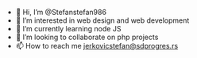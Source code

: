 - 👋 Hi, I’m @Stefanstefan986
- 👀 I’m interested in web design and web development 
- 🌱 I’m currently learning node JS
- 💞️ I’m looking to collaborate on php projects
- 📫 How to reach me jerkovicstefan@sdprogres.rs 

<!---
Stefanstefan986/Stefanstefan986 is a ✨ special ✨ repository because its `README.md` (this file) appears on your GitHub profile.
You can click the Preview link to take a look at your changes.
--->
